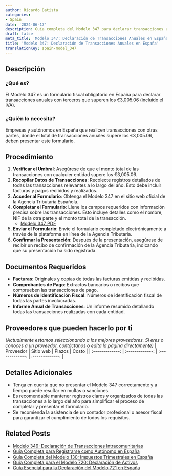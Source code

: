 ```yaml
---
author: Ricardo Batista
categories:
- Spain
date: '2024-06-17'
description: Guía completa del Modelo 347 para declarar transacciones anuales con terceros en España, superando los €3,005.06 con detalles de procedimiento y requisitos.
draft: false
meta_title: 'Modelo 347: Declaración de Transacciones Anuales en España'
title: 'Modelo 347: Declaración de Transacciones Anuales en España'
translationKey: spain-model_347
---
```



## Descripción
### ¿Qué es?
El Modelo 347 es un formulario fiscal obligatorio en España para declarar transacciones anuales con terceros que superen los €3,005.06 (incluido el IVA).

### ¿Quién lo necesita?
Empresas y autónomos en España que realicen transacciones con otras partes, donde el total de transacciones anuales supere los €3,005.06, deben presentar este formulario.

## Procedimiento
1. **Verificar el Umbral**: Asegúrese de que el monto total de las transacciones con cualquier entidad supere los €3,005.06.
2. **Recopilar Datos de Transacciones**: Recolecte registros detallados de todas las transacciones relevantes a lo largo del año. Esto debe incluir facturas y pagos recibidos y realizados.
3. **Acceder al Formulario**: Obtenga el Modelo 347 en el sitio web oficial de la Agencia Tributaria Española.
4. **Completar el Formulario**: Llene los campos requeridos con información precisa sobre las transacciones. Esto incluye detalles como el nombre, NIF de la otra parte y el monto total de la transacción.
    - [Modelo 347 PDF](https://sede.agenciatributaria.gob.es/Sede/es_es/modelo-347-declaracion-anual-operaciones-terceros.html)
5. **Enviar el Formulario**: Envíe el formulario completado electrónicamente a través de la plataforma en línea de la Agencia Tributaria.
6. **Confirmar la Presentación**: Después de la presentación, asegúrese de recibir un recibo de confirmación de la Agencia Tributaria, indicando que su presentación ha sido registrada.

## Documentos Requeridos
- **Facturas**: Originales y copias de todas las facturas emitidas y recibidas.
- **Comprobantes de Pago**: Extractos bancarios o recibos que comprueben las transacciones de pago.
- **Números de Identificación Fiscal**: Números de identificación fiscal de todas las partes involucradas.
- **Informe Anual de Transacciones**: Un informe resumido detallando todas las transacciones realizadas con cada entidad.

## Proveedores que pueden hacerlo por ti
_(Actualmente estamos seleccionando a los mejores proveedores. Si eres o conoces a un proveedor, contáctanos o edita la página directamente)_
| Proveedor        |     Sitio web      |     Plazos       |       Costo      |
| :-------------: | :-------------: |  :-------------: | :-------------: |

## Detalles Adicionales
- Tenga en cuenta que no presentar el Modelo 347 correctamente y a tiempo puede resultar en multas o sanciones.
- Es recomendable mantener registros claros y organizados de todas las transacciones a lo largo del año para simplificar el proceso de completar y presentar el formulario.
- Se recomienda la asistencia de un contador profesional o asesor fiscal para garantizar el cumplimiento de todos los requisitos.

## Related Posts

- [Modelo 349: Declaración de Transacciones Intracomunitarias](https://tramitit.com/spanish/guides/spain/modelo_349/)
- [Guía Completa para Registrarse como Autónomo en España](https://tramitit.com/spanish/guides/spain/modelo_036/)
- [Guía Completa del Modelo 130: Impuestos Trimestrales en España](https://tramitit.com/spanish/guides/spain/modelo_130/)
- [Guía Completa para el Modelo 720: Declaración de Activos](https://tramitit.com/spanish/guides/spain/modelo_720/)
- [Guía Esencial para la Declaración del Modelo 721 en España](https://tramitit.com/spanish/guides/spain/modelo_721/)